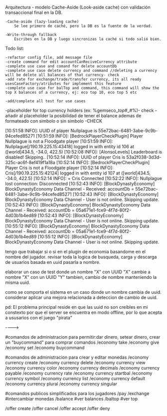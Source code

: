 Arquitectura - modelo Cache-Aside (Look-aside cache) con validación transaccional final en la DB.

    -Cache-aside (lazy-loading cache)
        Se lee primero de caché, pero la DB es la fuente de la verdad.

    -Write-through fallback
        Escribes en la DB y luego sincronizas la caché si todo salió bien.

Todo list:

    -refactor config file, add message file
    -create command for edit accountCanReciveCurrency attribute
    -complete use case and comand for delete accountDb 
    -complete use case delete currency and command //deleting a currency will be delete all balances of that currency- check
    -add rate for exchange/trade/transfer currency, its all ready usesCaseFactory/atributes for implement this feature
    -complete use case for balTop and command, this command will show the top X balances of a currency, ej: eco top 10, eco top 5 etc

    -add/complete all test for use cases

-placeholder for top currency holders (ex: %gemseco_<currency>_top_#_#%)- check
-añadir al placeholder la posibilidad de tener el balance ademas de formateado con simbolo o sin simbolo -CHECK




[10:51:58 INFO]: UUID of player Nullplague is 55e72bac-6481-3abe-9c9b-94cefed85271
[10:51:59 INFO]: [BedrockPlayerCheckPlugin] Player Nullplague is not a Floodgate player
[10:51:59 INFO]: Nullplague[/190.19.225.15:43418] logged in with entity id 106 at ([world]434.5, -34.0, 422.5)
[10:52:08 INFO]: [AlonsoLevels] Leaderboard is disabled! Skipping..
[10:52:14 INFO]: UUID of player Cris is 53a2f038-3d3d-325c-ac6f-8ef419f1a18a
[10:52:14 INFO]: [BedrockPlayerCheckPlugin] Player Cris is not a Floodgate player
[10:52:14 INFO]: Cris[/190.19.225.15:42124] logged in with entity id 107 at ([world]434.5, -34.0, 422.5)
[10:52:14 INFO]: + Cris Connected
[10:52:22 INFO]: Nullplague lost connection: Disconnected
[10:52:43 INFO]: [BlockDynastyEconomy] BlockDynastyEconomy Data Channel - Received: accountDb = 55e72bac-6481-3abe-9c9b-94cefed85271
[10:52:43 INFO]: [BlockDynastyEconomy] BlockDynastyEconomy Data Channel - User is not online. Skipping update.
[10:52:43 INFO]: [BlockDynastyEconomy] BlockDynastyEconomy Data Channel - Received: accountDb = 05a671e1-fce9-4f7d-80f2-4d03b1b4ed89
[10:52:43 INFO]: [BlockDynastyEconomy] BlockDynastyEconomy Data Channel - User is not online. Skipping update.
[10:55:12 INFO]: [BlockDynastyEconomy] BlockDynastyEconomy Data Channel - Received: accountDb = 05a671e1-fce9-4f7d-80f2-4d03b1b4ed89
[10:55:12 INFO]: [BlockDynastyEconomy] BlockDynastyEconomy Data Channel - User is not online. Skipping update.

tengo que trabajar si o si en el plugin de economia basandome en el nombre del jugador.
revisar toda la logica de busqueda, carga y descarga de usuarios basada en uuid pasarla a nombre.

elaborar un caso de test donde un nombre "X" con UUID "X"
cambie a nombre "X" con un UUID "Y"
tambien, cambio de nombre manteniendo la misma uuid.

como se comporta el sistema en un caso donde un nombre cambia de uuid.
considerar aplicar una mejora relacionada a deteccion de cambio de uuid.

pd: El problema principal reside en que las uuid no son creíbles en mi constexto por que el server se encuentra en modo
offline, por lo que acepta a ususarios con el juego "pirata"

---->

#comandos de administracion para permitir:dar dinero, setear dinero, crear un "buycommand" para comprar comandos
/economy take
/economy give
/economy set
/economy buycommand

#comandos de administracion para crear y editar monedas
/economy currency create
/economy currency delete
/economy currency view
/economy currency color
/economy currency decimals
/economy currency payable
/economy currency rate
/economy currency startbal
/economy currency symbol
/economy currency list
/economy currency default
/economy currency plural
/economy currency singular

#comandos publicos simplificados para los jugadores
/pay
/exchange           #intercambiar monedas
/balance            #ver balances
/baltop             #ver top

/offer create
/offer cancel
/offer accept
/offer deny